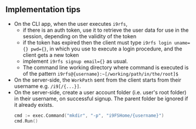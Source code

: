 ## Implementation tips
- On the CLI app, when the user executes `i9rfs`,
  - if there is an auth token, use it to retrieve the user data for use in the session, depending on the validity of the token
  - if the token has expired then the client must type `i9rfs login uname={} pwd={}`, in which you use to execute a login procedure, and the client gets a new token
  - implement `i9rfs signup email={}` as usual.
  - The command line working directory where command is executed is of the pattern `i9rfs@{username}:~[/working/path/in/the/root]$`
- On the server-side, the `WorkPath` sent from the client starts from their username e.g. `/i9[/{...}]`.
- On the server-side, create a user account folder (i.e. user's root folder) in their username, on successful signup. The parent folder be ignored if it already exists.
  ```go
  cmd := exec.Command("mkdir", "-p", "i9FSHome/{username}")
  cmd.Run()
  ```